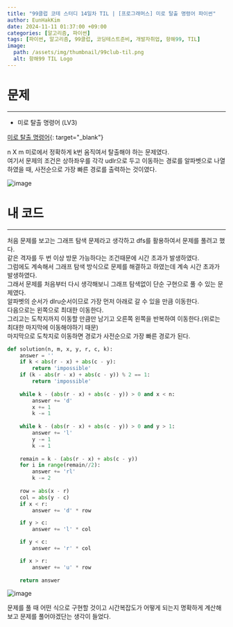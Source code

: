 ```yaml
---
title: "99클럽 코테 스터디 14일차 TIL | [프로그래머스] 미로 탈출 명령어 파이썬"
author: EunHakKim
date: 2024-11-11 01:37:00 +09:00
categories: [알고리즘, 파이썬]
tags: [파이썬, 알고리즘, 99클럽, 코딩테스트준비, 개발자취업, 항해99, TIL]
image:
  path: /assets/img/thumbnail/99club-til.png
  alt: 항해99 TIL Logo
---
```

# 문제
---
- 미로 탈출 명령어 (LV3)

[미로 탈출 명령어](https://school.programmers.co.kr/learn/courses/30/lessons/150365){: target="_blank"}

n X m 미로에서 정확하게 k번 움직여서 탈출해야 하는 문제였다.   
여기서 문제의 조건은 상하좌우를 각각 udlr으로 두고 이동하는 경로를 알파벳으로 나열하였을 때, 사전순으로 가장 빠른 경로를 출력하는 것이였다.   

![image](https://github.com/user-attachments/assets/d2b79119-f3ea-4b62-a9dc-9f45f730fe51)

# 내 코드
---
처음 문제를 보고는 그래프 탐색 문제라고 생각하고 dfs를 활용하여서 문제를 풀려고 했다.   
같은 격자를 두 번 이상 방문 가능하다는 조건때문에 시간 초과가 발생하였다.   
그럼에도 계속해서 그래프 탐색 방식으로 문제를 해결하고 하였는데 계속 시간 초과가 발생하였다.   
그래서 문제를 처음부터 다시 생각해보니 그래프 탐색없이 단순 구현으로 풀 수 있는 문제였다.   
알파벳의 순서가 dlru순서이므로 가장 먼저 아래로 갈 수 있을 만큼 이동한다.   
다음으로는 왼쪽으로 최대한 이동한다.   
그리고는 도착지까지 이동할 만큼만 남기고 오른쪽 왼쪽을 반복하여 이동한다.(위로는 최대한 마지막에 이동해야하기 때문)   
마지막으로 도착지로 이동하면 경로가 사전순으로 가장 빠른 경로가 된다.   

```python
def solution(n, m, x, y, r, c, k):
    answer = ''
    if k < abs(r - x) + abs(c - y):
        return 'impossible'
    if (k - abs(r - x) + abs(c - y)) % 2 == 1:
        return 'impossible'
    
    while k - (abs(r - x) + abs(c - y)) > 0 and x < n:
        answer += 'd'
        x += 1
        k -= 1
        
    while k - (abs(r - x) + abs(c - y)) > 0 and y > 1:
        answer += 'l'
        y -= 1
        k -= 1
    
    remain = k - (abs(r - x) + abs(c - y))
    for i in range(remain//2):
        answer += 'rl'
        k -= 2
    
    row = abs(x - r)
    col = abs(y - c)
    if x < r:
        answer += 'd' * row

    if y > c:
        answer += 'l' * col

    if y < c:
        answer += 'r' * col

    if x > r:
        answer += 'u' * row
    
    return answer
```

![image](https://github.com/user-attachments/assets/fc465898-3c91-400e-b445-e918369c03a4)

문제를 풀 때 어떤 식으로 구현할 것이고 시간복잡도가 어떻게 되는지 명확하게 계산해보고 문제를 풀어야겠단는 생각이 들었다.   
